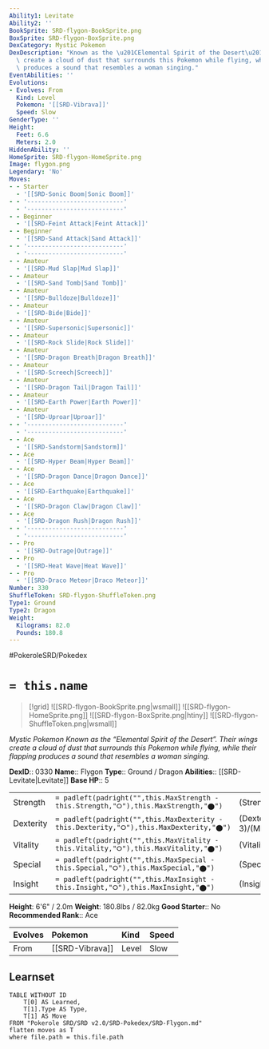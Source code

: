 ```yaml
---
Ability1: Levitate
Ability2: ''
BookSprite: SRD-flygon-BookSprite.png
BoxSprite: SRD-flygon-BoxSprite.png
DexCategory: Mystic Pokemon
DexDescription: "Known as the \u201CElemental Spirit of the Desert\u201D. Their wings\
  \ create a cloud of dust that surrounds this Pokemon while flying, while their flapping\
  \ produces a sound that resembles a woman singing."
EventAbilities: ''
Evolutions:
- Evolves: From
  Kind: Level
  Pokemon: '[[SRD-Vibrava]]'
  Speed: Slow
GenderType: ''
Height:
  Feet: 6.6
  Meters: 2.0
HiddenAbility: ''
HomeSprite: SRD-flygon-HomeSprite.png
Image: flygon.png
Legendary: 'No'
Moves:
- - Starter
  - '[[SRD-Sonic Boom|Sonic Boom]]'
- - '---------------------------'
  - '---------------------------'
- - Beginner
  - '[[SRD-Feint Attack|Feint Attack]]'
- - Beginner
  - '[[SRD-Sand Attack|Sand Attack]]'
- - '---------------------------'
  - '---------------------------'
- - Amateur
  - '[[SRD-Mud Slap|Mud Slap]]'
- - Amateur
  - '[[SRD-Sand Tomb|Sand Tomb]]'
- - Amateur
  - '[[SRD-Bulldoze|Bulldoze]]'
- - Amateur
  - '[[SRD-Bide|Bide]]'
- - Amateur
  - '[[SRD-Supersonic|Supersonic]]'
- - Amateur
  - '[[SRD-Rock Slide|Rock Slide]]'
- - Amateur
  - '[[SRD-Dragon Breath|Dragon Breath]]'
- - Amateur
  - '[[SRD-Screech|Screech]]'
- - Amateur
  - '[[SRD-Dragon Tail|Dragon Tail]]'
- - Amateur
  - '[[SRD-Earth Power|Earth Power]]'
- - Amateur
  - '[[SRD-Uproar|Uproar]]'
- - '---------------------------'
  - '---------------------------'
- - Ace
  - '[[SRD-Sandstorm|Sandstorm]]'
- - Ace
  - '[[SRD-Hyper Beam|Hyper Beam]]'
- - Ace
  - '[[SRD-Dragon Dance|Dragon Dance]]'
- - Ace
  - '[[SRD-Earthquake|Earthquake]]'
- - Ace
  - '[[SRD-Dragon Claw|Dragon Claw]]'
- - Ace
  - '[[SRD-Dragon Rush|Dragon Rush]]'
- - '---------------------------'
  - '---------------------------'
- - Pro
  - '[[SRD-Outrage|Outrage]]'
- - Pro
  - '[[SRD-Heat Wave|Heat Wave]]'
- - Pro
  - '[[SRD-Draco Meteor|Draco Meteor]]'
Number: 330
ShuffleToken: SRD-flygon-ShuffleToken.png
Type1: Ground
Type2: Dragon
Weight:
  Kilograms: 82.0
  Pounds: 180.8
---
```


#PokeroleSRD/Pokedex

# `= this.name`

> [!grid]
> ![[SRD-flygon-BookSprite.png|wsmall]]
> ![[SRD-flygon-HomeSprite.png]]
> ![[SRD-flygon-BoxSprite.png|htiny]]
> ![[SRD-flygon-ShuffleToken.png|wsmall]]


*Mystic Pokemon*
*Known as the “Elemental Spirit of the Desert”. Their wings create a cloud of dust that surrounds this Pokemon while flying, while their flapping produces a sound that resembles a woman singing.*

**DexID**:: 0330
**Name**:: Flygon
**Type**:: Ground / Dragon
**Abilities**:: [[SRD-Levitate|Levitate]]
**Base HP**:: 5

|           |                                                                                        |                                          |
| --------- | -------------------------------------------------------------------------------------- | ---------------------------------------- |
| Strength  | `= padleft(padright("",this.MaxStrength - this.Strength,"⭘"),this.MaxStrength,"⬤")`    | (Strength::3)/(MaxStrength::6)   |
| Dexterity | `= padleft(padright("",this.MaxDexterity - this.Dexterity,"⭘"),this.MaxDexterity,"⬤")` | (Dexterity:: 3)/(MaxDexterity::6) |
| Vitality  | `= padleft(padright("",this.MaxVitality - this.Vitality,"⭘"),this.MaxVitality,"⬤")`    | (Vitality::2)/(MaxVitality::5)   |
| Special   | `= padleft(padright("",this.MaxSpecial - this.Special,"⭘"),this.MaxSpecial,"⬤")`       | (Special::2)/(MaxSpecial::5)     |
| Insight   | `= padleft(padright("",this.MaxInsight - this.Insight,"⭘"),this.MaxInsight,"⬤")`       | (Insight::2)/(MaxInsight::5)     |

**Height**: 6'6" / 2.0m
**Weight**: 180.8lbs / 82.0kg
**Good Starter**:: No
**Recommended Rank**:: Ace

| Evolves   | Pokemon         | Kind   | Speed   |
|:----------|:----------------|:-------|:--------|
| From      | [[SRD-Vibrava]] | Level  | Slow    |

## Learnset

```dataview
TABLE WITHOUT ID
    T[0] AS Learned,
    T[1].Type AS Type,
    T[1] AS Move
FROM "Pokerole SRD/SRD v2.0/SRD-Pokedex/SRD-Flygon.md"
flatten moves as T
where file.path = this.file.path
```
